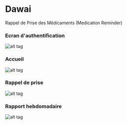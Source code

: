 # Dawai
Rappel de Prise des Médicaments (Medication Reminder)


### Ecran d'authentification

![alt tag](https://user-images.githubusercontent.com/29214961/70533332-2aa95080-1b59-11ea-8a41-aef8ae7870cc.PNG)

### Accueil
![alt tag](https://user-images.githubusercontent.com/29214961/70533328-29782380-1b59-11ea-8830-44ad5970792c.PNG)

### Rappel de prise
![alt tag](https://user-images.githubusercontent.com/29214961/70533329-2a10ba00-1b59-11ea-80c2-cdc0b5e6e71f.PNG)

### Rapport hebdomadaire
![alt tag](https://user-images.githubusercontent.com/29214961/70533330-2a10ba00-1b59-11ea-95d0-aeb78867a789.PNG)
